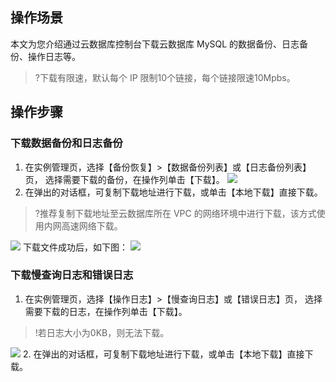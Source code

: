 ## 操作场景
本文为您介绍通过云数据库控制台下载云数据库 MySQL 的数据备份、日志备份、操作日志等。
>?下载有限速，默认每个 IP 限制10个链接，每个链接限速10Mpbs。

## 操作步骤
### 下载数据备份和日志备份
1. 在实例管理页，选择【备份恢复】>【数据备份列表】或【日志备份列表】页， 选择需要下载的备份，在操作列单击【下载】。
![](https://main.qcloudimg.com/raw/708b172641535105400389e46940aca0.png)
2. 在弹出的对话框，可复制下载地址进行下载，或单击【本地下载】直接下载。
>?推荐复制下载地址至云数据库所在 VPC 的网络环境中进行下载，该方式使用内网高速网络下载。
>
![](https://main.qcloudimg.com/raw/e6f541c22f27ce20ecb96074a71c19c6.png)
下载文件成功后，如下图：
![](https://mc.qcloudimg.com/static/img/be90d08eb5f13f886f6d3ac6bcd1d674/image.png)


### 下载慢查询日志和错误日志
1. 在实例管理页，选择【操作日志】>【慢查询日志】或【错误日志】页， 选择需要下载的日志，在操作列单击【下载】。
>!若日志大小为0KB，则无法下载。
> 
![](https://main.qcloudimg.com/raw/c0c0af2f897d1656d484619454c35c98.png)
2. 在弹出的对话框，可复制下载地址进行下载，或单击【本地下载】直接下载。

